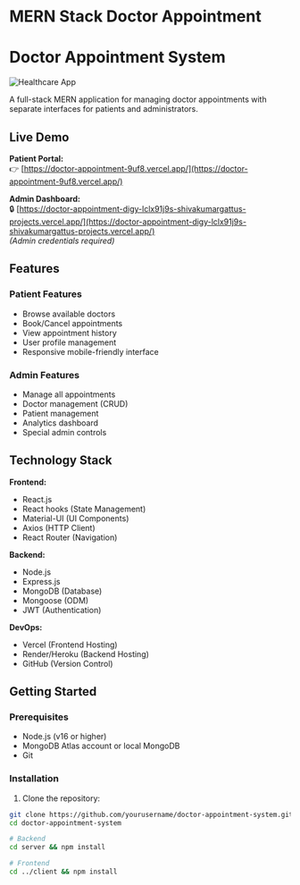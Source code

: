# MERN Stack Doctor Appointment
# Doctor Appointment System

![Healthcare App](https://img.icons8.com/color/96/000000/medical-doctor.png)

A full-stack MERN application for managing doctor appointments with separate interfaces for patients and administrators.

## Live Demo

**Patient Portal:**  
👉 [https://doctor-appointment-9uf8.vercel.app/](https://doctor-appointment-9uf8.vercel.app/)

**Admin Dashboard:**  
🔒 [https://doctor-appointment-digy-lclx91j9s-shivakumargattus-projects.vercel.app/](https://doctor-appointment-digy-lclx91j9s-shivakumargattus-projects.vercel.app/)  
*(Admin credentials required)*

## Features

### Patient Features
- Browse available doctors
- Book/Cancel appointments
- View appointment history
- User profile management
- Responsive mobile-friendly interface

### Admin Features
- Manage all appointments
- Doctor management (CRUD)
- Patient management
- Analytics dashboard
- Special admin controls

## Technology Stack

**Frontend:**
- React.js
- React hooks (State Management)
- Material-UI (UI Components)
- Axios (HTTP Client)
- React Router (Navigation)

**Backend:**
- Node.js
- Express.js
- MongoDB (Database)
- Mongoose (ODM)
- JWT (Authentication)

**DevOps:**
- Vercel (Frontend Hosting)
- Render/Heroku (Backend Hosting)
- GitHub (Version Control)

## Getting Started

### Prerequisites
- Node.js (v16 or higher)
- MongoDB Atlas account or local MongoDB
- Git

### Installation

1. Clone the repository:
```bash
git clone https://github.com/yourusername/doctor-appointment-system.git
cd doctor-appointment-system

# Backend
cd server && npm install

# Frontend
cd ../client && npm install

